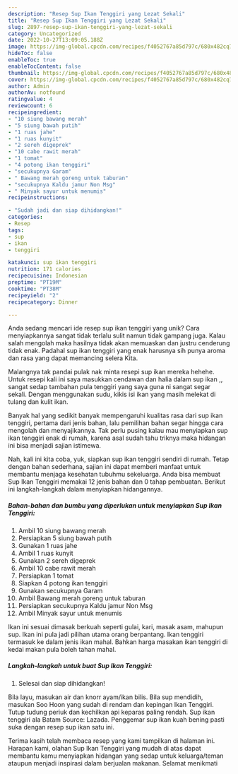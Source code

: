 ```yaml
---
description: "Resep Sup Ikan Tenggiri yang Lezat Sekali"
title: "Resep Sup Ikan Tenggiri yang Lezat Sekali"
slug: 2897-resep-sup-ikan-tenggiri-yang-lezat-sekali
category: Uncategorized
date: 2022-10-27T13:09:05.188Z
image: https://img-global.cpcdn.com/recipes/f4052767a85d797c/680x482cq70/sup-ikan-tenggiri-foto-resep-utama.jpg
hideToc: false
enableToc: true
enableTocContent: false
thumbnail: https://img-global.cpcdn.com/recipes/f4052767a85d797c/680x482cq70/sup-ikan-tenggiri-foto-resep-utama.jpg
cover: https://img-global.cpcdn.com/recipes/f4052767a85d797c/680x482cq70/sup-ikan-tenggiri-foto-resep-utama.jpg
author: Admin
authorAv: notfound
ratingvalue: 4
reviewcount: 6
recipeingredient:
- "10 siung bawang merah"
- "5 siung bawah putih"
- "1 ruas jahe"
- "1 ruas kunyit"
- "2 sereh digeprek"
- "10 cabe rawit merah"
- "1 tomat"
- "4 potong ikan tenggiri"
- "secukupnya Garam"
- " Bawang merah goreng untuk taburan"
- "secukupnya Kaldu jamur Non Msg"
- " Minyak sayur untuk menumis"
recipeinstructions:

- "Sudah jadi dan siap dihidangkan!"
categories:
- Resep
tags:
- sup
- ikan
- tenggiri

katakunci: sup ikan tenggiri 
nutrition: 171 calories
recipecuisine: Indonesian
preptime: "PT19M"
cooktime: "PT38M"
recipeyield: "2"
recipecategory: Dinner

---
```





Anda sedang mencari ide resep sup ikan tenggiri yang unik? Cara menyiapkannya sangat tidak terlalu sulit namun tidak gampang juga. Kalau salah mengolah maka hasilnya tidak akan memuaskan dan justru cenderung tidak enak. Padahal sup ikan tenggiri yang enak harusnya sih punya aroma dan rasa yang dapat memancing selera Kita.





Malangnya tak pandai pulak nak minta resepi sup ikan mereka hehehe. Untuk resepi kali ini saya masukkan cendawan dan halia dalam sup ikan ,, sangat sedap tambahan pula tenggiri yang saya guna ni sangat segar sekali. Dengan menggunakan sudu, kikis isi ikan yang masih melekat di tulang dan kulit ikan.

Banyak hal yang sedikit banyak mempengaruhi kualitas rasa dari sup ikan tenggiri, pertama dari jenis bahan, lalu pemilihan bahan segar hingga cara mengolah dan menyajikannya. Tak perlu pusing kalau mau menyiapkan sup ikan tenggiri enak di rumah, karena asal sudah tahu triknya maka hidangan ini bisa menjadi sajian istimewa.






Nah, kali ini kita coba, yuk, siapkan sup ikan tenggiri sendiri di rumah. Tetap dengan bahan sederhana, sajian ini dapat memberi manfaat untuk membantu menjaga kesehatan tubuhmu sekeluarga. Anda bisa membuat Sup Ikan Tenggiri memakai 12 jenis bahan dan 0 tahap pembuatan. Berikut ini langkah-langkah dalam menyiapkan hidangannya.

<!--inarticleads1-->

##### Bahan-bahan dan bumbu yang diperlukan untuk menyiapkan Sup Ikan Tenggiri:

1. Ambil 10 siung bawang merah
1. Persiapkan 5 siung bawah putih
1. Gunakan 1 ruas jahe
1. Ambil 1 ruas kunyit
1. Gunakan 2 sereh digeprek
1. Ambil 10 cabe rawit merah
1. Persiapkan 1 tomat
1. Siapkan 4 potong ikan tenggiri
1. Gunakan secukupnya Garam
1. Ambil  Bawang merah goreng untuk taburan
1. Persiapkan secukupnya Kaldu jamur Non Msg
1. Ambil  Minyak sayur untuk menumis


Ikan ini sesuai dimasak berkuah seperti gulai, kari, masak asam, mahupun sup. Ikan ini pula jadi pilihan utama orang berpantang. Ikan tenggiri termasuk ke dalam jenis ikan mahal. Bahkan harga masakan ikan tenggiri di kedai makan pula boleh tahan mahal. 

<!--inarticleads2-->

##### Langkah-langkah untuk buat Sup Ikan Tenggiri:


1. Selesai dan siap dihidangkan!

Bila layu, masukan air dan knorr ayam/ikan bilis. Bila sup mendidih, masukan Soo Hoon yang sudah di rendam dan kepingan Ikan Tenggiri. Tutup tudung periuk dan kechilkan api keparas paling rendah. Sup ikan tenggiri ala Batam Source: Lazada. Penggemar sup ikan kuah bening pasti suka dengan resep sup ikan satu ini. 

Terima kasih telah membaca resep yang kami tampilkan di halaman ini. Harapan kami, olahan Sup Ikan Tenggiri yang mudah di atas dapat membantu kamu menyiapkan hidangan yang sedap untuk keluarga/teman ataupun menjadi inspirasi dalam berjualan makanan. Selamat menikmati
